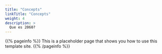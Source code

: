 ```yaml
---
title: "Concepts"
linkTitle: "Concepts"
weight: 4
description: >
  Que es 2060? 
---
```


{{% pageinfo %}}
This is a placeholder page that shows you how to use this template site.
{{% /pageinfo %}}



